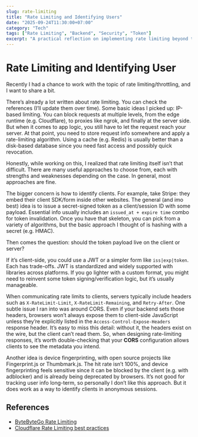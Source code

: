 ```yaml
---
slug: rate-limiting
title: "Rate Limiting and Identifying Users"
date: "2025-09-24T11:30:00+07:00"
category: "Tech"
tags: ["Rate Limiting", "Backend", "Security", "Token"]
excerpt: "A practical reflection on implementing rate limiting beyond the textbook algorithms. This post covers not just the mechanics—like IP-based blocking, caching layers, and token verification—but also the harder question of how to reliably identify clients. From secret-signed tokens to device fingerprinting, I share trade-offs and lessons learned while balancing security, performance, and usability"
---
```


# Rate Limiting and Identifying User

Recently I had a chance to work with the topic of rate limiting/throttling, and I want to share a bit.

There’s already a lot written about rate limiting. You can check the references (I’ll update them over time).
Some basic ideas I picked up: IP-based limiting. You can block requests at multiple levels, from the edge runtime (e.g. Cloudflare), to proxies like ngrok, and finally at the server side.
But when it comes to app logic, you still have to let the request reach your server. At that point, you need to store request info somewhere and apply a rate-limiting algorithm. Using a cache (e.g. Redis) is usually better than a disk-based database since you need fast access and possibly quick revocation.

Honestly, while working on this, I realized that rate limiting itself isn’t that difficult. There are many useful approaches to choose from, each with strengths and weaknesses depending on the case. In general, most approaches are fine.

The bigger concern is how to identify clients. For example, take Stripe: they embed their client SDK/form inside other websites. The general (and imo best) idea is to issue a secret-signed token as a client/session ID with some payload. Essential info usually includes an `issued_at + expire time` combo for token invalidation. Once you have that skeleton, you can pick from a variety of algorithms, but the basic approach I thought of is hashing with a secret (e.g. HMAC).

Then comes the question: should the token payload live on the client or server?

If it’s client-side, you could use a JWT or a simpler form like `iss|exp|token`. Each has trade-offs. JWT is standardized and widely supported with libraries across platforms. If you go lighter with a custom format, you might need to reinvent some token signing/verification logic, but it’s usually manageable.

When communicating rate limits to clients, servers typically include headers such as `X-RateLimit-Limit`, `X-RateLimit-Remaining`, and `Retry-After`. One subtle issue I ran into was around CORS. Even if your backend sets those headers, browsers won’t always expose them to client-side JavaScript unless they’re explicitly listed in the `Access-Control-Expose-Headers` response header. It’s easy to miss this detail: without it, the headers exist on the wire, but the client can’t read them. So, when designing rate-limiting responses, it’s worth double-checking that your **CORS** configuration allows clients to see the metadata you intend.

Another idea is device fingerprinting, with open source projects like Fingerprint.js or Thumbmark.js. The hit rate isn’t 100%, and device fingerprinting feels sensitive since it can be blocked by the client (e.g. with adblocker) and is already being deprecated by browsers. It’s not good for tracking user info long-term, so personally I don’t like this approach. But it does work as a way to identify clients in anonymous sessions.

## References

- [ByteByteGo Rate Limiting](https://bytebytego.com/courses/system-design-interview/design-a-rate-limiter)
- [Cloudflare Rate Limiting best practices](https://developers.cloudflare.com/waf/rate-limiting-rules/best-practices/)
